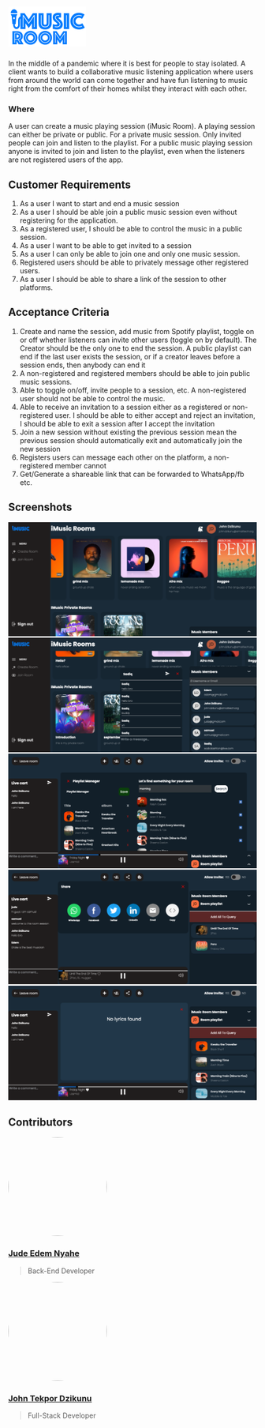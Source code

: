 
# [<img src="client/public/images/logo.png">](https://imusicroom.netlify.app)
In the middle of a pandemic where it is best for people to stay isolated. A client wants to build a collaborative music listening application where users from around the world can come together and have fun listening to music right from the comfort of their homes whilst they interact with each other.

### Where
A user can create a music playing session (iMusic Room). A playing session can either be private or public. For a private music session. Only invited people can join and listen to the playlist. For a public music playing session anyone is invited to join and listen to the playlist, even when the listeners are not registered users of the app.

## Customer Requirements
1. As a user I want to start and end a music session
2. As a user I should be able join a public music session even without registering for the application.
3. As a registered user, I should be able to control the music in a public session.
4. As a user I want to be able to get invited to a session
5. As a user I can only be able to join one and only one music session.
6. Registered users should be able to privately message other registered users.
7. As a user I should be able to share a link of the session to other platforms.

## Acceptance Criteria
1. Create and name the session, add music from Spotify playlist, toggle on or off whether listeners can invite other users (toggle on by default). The Creator should be the only one to end the session. A public playlist can end if the last user exists the session, or if a creator leaves before a session ends, then anybody can end it
2. A non-registered and registered members should be able to join public music sessions.
3. Able to toggle on/off, invite people to a session, etc. A non-registered user should not be able to control the music.
4. Able to receive an invitation to a session either as a registered or non-registered user. I should be able to either accept and reject an invitation, I should be able to exit a session after I accept the invitation
5. Join a new session without existing the previous session mean the previous session should automatically exit and automatically join the new session
6. Registers users can message each other on the platform, a non-registered member cannot
7. Get/Generate a shareable link that can be forwarded to WhatsApp/fb etc.

## Screenshots
<img src="client/public/images/screenshots/Screenshot 2022-09-12 at 07-41-22 IMusic Room.png">
<img src="client/public/images/screenshots/Screenshot 2022-09-12 at 07-46-48 IMusic Room.png">
<img src="client/public/images/screenshots/Screenshot 2022-09-12 at 07-43-01 Friday Night.png">
<img src="client/public/images/screenshots/Screenshot 2022-09-12 at 07-45-42 Until The End Of Time.png">
<img src="client/public/images/screenshots/Screenshot 2022-09-12 at 07-42-28 Friday Night.png">

## Contributors


<img width="200" height="200" style="border-radius:100%"  src='https://avatars.githubusercontent.com/u/97879372?v=4'>

### [Jude Edem Nyahe](https://github.com/JudeEdemNyahe)
> Back-End Developer

<img width="200" height="200" style="border-radius:100%"  src='https://avatars.githubusercontent.com/u/99318031?v=4'>

### [John Tekpor Dzikunu ](https://github.com/JudeEdemNyahe)
> Full-Stack Developer
